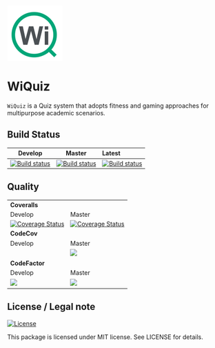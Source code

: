 <img src="https://raw.githubusercontent.com/AccelerateX-org/WiQuiz/develop/ic_wiquiz_512x512.png" width="128">

# WiQuiz

`WiQuiz` is a Quiz system that adopts fitness and gaming approaches for multipurpose academic scenarios.

## Build Status

|Develop|Master|Latest|
|:--:|:--:|:--|
|[![Build status](https://ci.appveyor.com/api/projects/status/lvxy1ivobe94q1e4/branch/develop?svg=true)](https://ci.appveyor.com/project/AccelerateX/wiquiz/branch/develop)|[![Build status](https://ci.appveyor.com/api/projects/status/lvxy1ivobe94q1e4/branch/master?svg=true)](https://ci.appveyor.com/project/AccelerateX/wiquiz/branch/master)|[![Build status](https://ci.appveyor.com/api/projects/status/lvxy1ivobe94q1e4?svg=true)](https://ci.appveyor.com/project/AccelerateX/wiquiz)|

## Quality

<table>
  <tr>
    <td colspan="2"><b>Coveralls</b></td>
  </tr>
  <tr>
    <td>Develop</td>
    <td>Master</td>
  </tr>
  <tr>
    <td><a href='https://coveralls.io/github/AccelerateX-org/WiQuiz?branch=develop'><img src='https://coveralls.io/repos/github/AccelerateX-org/WiQuiz/badge.svg?branch=develop' alt='Coverage Status' /></a></td>
    <td><a href='https://coveralls.io/github/AccelerateX-org/WiQuiz?branch=master'><img src='https://coveralls.io/repos/github/AccelerateX-org/WiQuiz/badge.svg?branch=master' alt='Coverage Status' /></a></td>
  </tr>
  <tr>
    <td colspan="2"><b>CodeCov</b></td>
  </tr>
  <tr>
    <td>Develop</td>
    <td>Master</td>
  </tr>
  <tr>
    <td></td>
    <td><a class="badge-align" href="https://www.codacy.com/app/AccelerateX/WiQuiz"><img src="https://api.codacy.com/project/badge/Grade/81ca006a936044db9aca341b9c3af312"/></a></td>
  </tr>
  <tr>
    <td colspan="2"><b>CodeFactor</b></td>
  </tr>
  <tr>
    <td>Develop</td>
    <td>Master</td>
  </tr>
  <tr>
    <td><a href="https://www.codefactor.io/repository/github/acceleratex-org/wiquiz/overview/develop"><img src="https://www.codefactor.io/repository/github/acceleratex-org/wiquiz/badge/develop" /></a></td>
    <td><a href="https://www.codefactor.io/repository/github/acceleratex-org/wiquiz/overview/master"><img src="https://www.codefactor.io/repository/github/acceleratex-org/wiquiz/badge/master" /></a></td>
  </tr>
</table>

## License / Legal note ##

[![License](http://img.shields.io/:license-mit-blue.svg)](https://github.com/AccelerateX-org/WiQuiz/blob/master/LICENSE)

This package is licensed under MIT license. See LICENSE for details.



